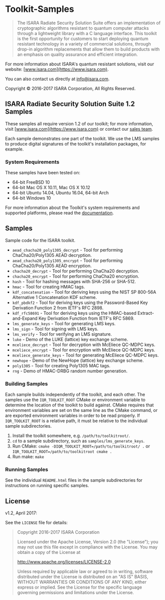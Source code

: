 # Toolkit-Samples

> The ISARA Radiate Security Solution Suite offers an implementation of
> cryptographic algorithms resistant to quantum computer attacks through a
> lightweight library with a C language interface. This toolkit is the first
> opportunity for customers to start deploying quantum resistant technology in
> a variety of commercial solutions, through drop-in algorithm replacements
> that allow them to build products with an emphasis on quality assurance and
> efficient integration.

For more information about ISARA's quantum resistant solutions, visit
our website: [www.isara.com](https://www.isara.com).

You can also contact us directly at [info@isara.com](mailto:info@isara.com).

Copyright &copy; 2016-2017 ISARA Corporation, All Rights Reserved.

## ISARA Radiate Security Solution Suite 1.2 Samples

These samples all require version 1.2 of our toolkit; for more information,
visit [www.isara.com](https://www.isara.com) or contact our
[sales team](mailto:sales@isara.com).

Each sample demonstrates one part of the toolkit. We use the LMS samples to
produce digital signatures of the toolkit's installation packages, for example.

### System Requirements

These samples have been tested on:

* 64-bit FreeBSD 10
* 64-bit Mac OS X 10.11, Mac OS X 10.12
* 64-bit Ubuntu 14.04, Ubuntu 16.04, 64-bit Arch
* 64-bit Windows 10

For more information about the Toolkit's system requirements and supported
platforms, please read the [documentation](https://www.isara.com/radiate/1/).

## Samples

Sample code for the ISARA toolkit.

* `aead_chacha20_poly1305_decrypt` - Tool for performing ChaCha20/Poly1305 AEAD
   decryption.
* `aead_chacha20_poly1305_encrypt` - Tool for performing ChaCha20/Poly1305 AEAD
   encryption.
* `chacha20_decrypt` - Tool for performing ChaCha20 decryption.
* `chacha20_encrypt` - Tool for performing ChaCha20 encryption.
* `hash` - Tool for hashing messages with SHA-256 or SHA-512.
* `hmac` - Tool for creating HMAC tags.
* `kdf_concatenation` - Tool for deriving keys using the NIST SP 800-56A
  Alternative 1 Concatenation KDF scheme.
* `kdf_pbdkf2` - Tool for deriving keys using the Password-Based Key Derivation
  Function 2 from IETF's RFC 2898.
* `kdf_rfc58691` - Tool for deriving keys using the HMAC-based
  Extract-and-Expand Key Derivation Function from IETF's RFC 5869.
* `lms_generate_keys` - Tool for generating LMS keys.
* `lms_sign` - Tool for signing with LMS keys.
* `lms_verify` - Tool for verifying an LMS signature.
* `luke` - Demo of the LUKE (lattice) key exchange scheme.
* `mceliece_decrypt` - Tool for decryption with McEliece QC-MDPC keys.
* `mceliece_encrypt` - Tool for encryption with McEliece QC-MDPC keys.
* `mceliece_generate_keys` - Tool for generating McEliece QC-MDPC keys.
* `newhope` - Demo of the NewHope (lattice) key exchange scheme.
* `poly1305` - Tool for creating Poly1305 MAC tags.
* `rng` - Demo of HMAC-DRBG random number generation.

### Building Samples

Each sample builds independently of the toolkit, and each other.
The samples use the `IQR_TOOLKIT_ROOT` CMake or environment variable to
determine the location of the toolkit to build against. CMake requires that
environment variables are set on the same line as the CMake command, or are
exported environment variables in order to be read properly. If
`IQR_TOOLKIT_ROOT` is a relative path, it must be relative to the individual
sample subdirectories.

1. Install the toolkit somewhere, e.g. `/path/to/toolkitroot/`.
2. `cd` to a sample subdirectory, such as `samples/lms_generate_keys`.
3. Run CMake: `cmake -DIQR_TOOLKIT_ROOT=/path/to/toolkitroot/ .` or
`IQR_TOOLKIT_ROOT=/path/to/toolkitroot cmake .`
4. Run make: `make`

### Running Samples

See the individual `README.html` files in the sample subdirectories for
instructions on running specific samples.

## License

v1.2, April 2017:

See the `LICENSE` file for details:

> Copyright 2016-2017 ISARA Corporation
>
> Licensed under the Apache License, Version 2.0 (the "License");
> you may not use this file except in compliance with the License.
> You may obtain a copy of the License at
>
> http://www.apache.org/licenses/LICENSE-2.0
>
> Unless required by applicable law or agreed to in writing, software
> distributed under the License is distributed on an "AS IS" BASIS,
> WITHOUT WARRANTIES OR CONDITIONS OF ANY KIND, either express or implied.
> See the License for the specific language governing permissions and
> limitations under the License.
